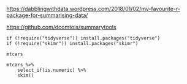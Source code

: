 https://dabblingwithdata.wordpress.com/2018/01/02/my-favourite-r-package-for-summarising-data/

https://github.com/dcomtois/summarytools

```{r}
if (!require("tidyverse")) install.packages("tidyverse")
if (!require("skimr")) install.packages("skimr")
```

```{r}
mtcars
```

```{r}
mtcars %>%
    select_if(is.numeric) %>%
    skim()
```
